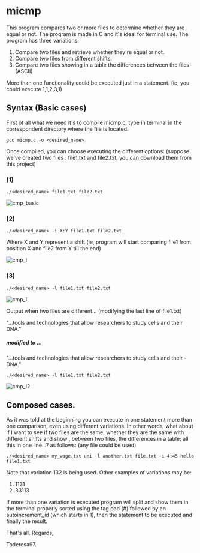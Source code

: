 # micmp

This program compares two or more files to determine whether they are equal or not. The program is made in C and it's ideal for terminal use. The program has three variations:
  1. Compare two files and retrieve whether they're equal or not.
  2. Compare two files from different shifts.
  3. Compare two files showing in a table the differences between the files (ASCII)
  
More than one functionality could be executed just in a statement. (ie, you could execute 1,1,2,3,1)

## Syntax (Basic cases)

First of all what we need it's to compile micmp.c, type in terminal in the correspondent directory where the file is located.
```
gcc micmp.c -o <desired_name>
```

Once compiled, you can choose executing the different options: (suppose we've created two files : file1.txt and file2.txt, you can download them from this project)

### (1)
```
./<desired_name> file1.txt file2.txt
```
![cmp_basic](https://cloud.githubusercontent.com/assets/19231158/25473867/fdb06528-2b28-11e7-9cfc-24c5c95c084f.png)

### (2)
```
./<desired_name> -i X:Y file1.txt file2.txt
```
Where X and Y represent a shift (ie, program will start comparing file1 from position X and file2 from Y till the end)

![cmp_i](https://cloud.githubusercontent.com/assets/19231158/25473868/fdb0f254-2b28-11e7-84e0-9b1cd7d05d45.png)

### (3)
```
./<desired_name> -l file1.txt file2.txt
```
![cmp_l](https://cloud.githubusercontent.com/assets/19231158/25473866/fd8a1c92-2b28-11e7-93b7-c71d3b6d7787.png)

Output when two files are different... (modifying the last line of file1.txt)

"...tools and technologies that allow researchers to study cells and their DNA."  

##### modified to ...

"...tools and technologies that allow researchers to study cells and their -DNA."

```
./<desired_name> -l file1.txt file2.txt
```
![cmp_l2](https://cloud.githubusercontent.com/assets/19231158/25474260/77f953e8-2b2a-11e7-9ac6-5e694acecec5.png)


## Composed cases.

As it was told at the beginning you can execute in one statement more than one comparison, even using different variations. In other words, what about if I want to see if two files are the same, whether they are the same with different shifts and show , between two files, the differences in a table; all this in one line...? as follows: (any file could be used)

```
./<desired_name> my_wage.txt uni -l another.txt file.txt -i 4:45 hello file1.txt
```
Note that variation 132 is being used. Other examples of variations may be:
  1. 1131
  2. 33113
  
If more than one variation is executed program will split and show them in the terminal properly sorted using the tag pad (#) followed by an autoincrement_id (which starts in 1), then the statement to be executed and finally the result.


That's all.
Regards,

Toderesa97.
